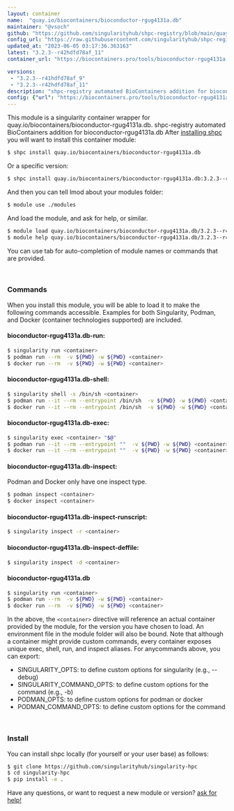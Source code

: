 ```yaml
---
layout: container
name:  "quay.io/biocontainers/bioconductor-rgug4131a.db"
maintainer: "@vsoch"
github: "https://github.com/singularityhub/shpc-registry/blob/main/quay.io/biocontainers/bioconductor-rgug4131a.db/container.yaml"
config_url: "https://raw.githubusercontent.com/singularityhub/shpc-registry/main/quay.io/biocontainers/bioconductor-rgug4131a.db/container.yaml"
updated_at: "2023-06-05 03:17:36.363163"
latest: "3.2.3--r42hdfd78af_11"
container_url: "https://biocontainers.pro/tools/bioconductor-rgug4131a.db"

versions:
 - "3.2.3--r41hdfd78af_9"
 - "3.2.3--r42hdfd78af_11"
description: "shpc-registry automated BioContainers addition for bioconductor-rgug4131a.db"
config: {"url": "https://biocontainers.pro/tools/bioconductor-rgug4131a.db", "maintainer": "@vsoch", "description": "shpc-registry automated BioContainers addition for bioconductor-rgug4131a.db", "latest": {"3.2.3--r42hdfd78af_11": "sha256:8015d2ed37e09de3288ac120c8ce34a9d64dae7cc1976c23ed7ebb2521401457"}, "tags": {"3.2.3--r41hdfd78af_9": "sha256:ea63902d6168f87f412ff10818bcb4adeb00e7c0a5a39c4cee94506f06db7873", "3.2.3--r42hdfd78af_11": "sha256:8015d2ed37e09de3288ac120c8ce34a9d64dae7cc1976c23ed7ebb2521401457"}, "docker": "quay.io/biocontainers/bioconductor-rgug4131a.db"}
---
```


This module is a singularity container wrapper for quay.io/biocontainers/bioconductor-rgug4131a.db.
shpc-registry automated BioContainers addition for bioconductor-rgug4131a.db
After [installing shpc](#install) you will want to install this container module:


```bash
$ shpc install quay.io/biocontainers/bioconductor-rgug4131a.db
```

Or a specific version:

```bash
$ shpc install quay.io/biocontainers/bioconductor-rgug4131a.db:3.2.3--r42hdfd78af_11
```

And then you can tell lmod about your modules folder:

```bash
$ module use ./modules
```

And load the module, and ask for help, or similar.

```bash
$ module load quay.io/biocontainers/bioconductor-rgug4131a.db/3.2.3--r42hdfd78af_11
$ module help quay.io/biocontainers/bioconductor-rgug4131a.db/3.2.3--r42hdfd78af_11
```

You can use tab for auto-completion of module names or commands that are provided.

<br>

### Commands

When you install this module, you will be able to load it to make the following commands accessible.
Examples for both Singularity, Podman, and Docker (container technologies supported) are included.

#### bioconductor-rgug4131a.db-run:

```bash
$ singularity run <container>
$ podman run --rm  -v ${PWD} -w ${PWD} <container>
$ docker run --rm  -v ${PWD} -w ${PWD} <container>
```

#### bioconductor-rgug4131a.db-shell:

```bash
$ singularity shell -s /bin/sh <container>
$ podman run --it --rm --entrypoint /bin/sh  -v ${PWD} -w ${PWD} <container>
$ docker run --it --rm --entrypoint /bin/sh  -v ${PWD} -w ${PWD} <container>
```

#### bioconductor-rgug4131a.db-exec:

```bash
$ singularity exec <container> "$@"
$ podman run --it --rm --entrypoint ""  -v ${PWD} -w ${PWD} <container> "$@"
$ docker run --it --rm --entrypoint ""  -v ${PWD} -w ${PWD} <container> "$@"
```

#### bioconductor-rgug4131a.db-inspect:

Podman and Docker only have one inspect type.

```bash
$ podman inspect <container>
$ docker inspect <container>
```

#### bioconductor-rgug4131a.db-inspect-runscript:

```bash
$ singularity inspect -r <container>
```

#### bioconductor-rgug4131a.db-inspect-deffile:

```bash
$ singularity inspect -d <container>
```



#### bioconductor-rgug4131a.db

```bash
$ singularity run <container>
$ podman run --rm  -v ${PWD} -w ${PWD} <container>
$ docker run --rm  -v ${PWD} -w ${PWD} <container>
```


In the above, the `<container>` directive will reference an actual container provided
by the module, for the version you have chosen to load. An environment file in the
module folder will also be bound. Note that although a container
might provide custom commands, every container exposes unique exec, shell, run, and
inspect aliases. For anycommands above, you can export:

 - SINGULARITY_OPTS: to define custom options for singularity (e.g., --debug)
 - SINGULARITY_COMMAND_OPTS: to define custom options for the command (e.g., -b)
 - PODMAN_OPTS: to define custom options for podman or docker
 - PODMAN_COMMAND_OPTS: to define custom options for the command

<br>

### Install

You can install shpc locally (for yourself or your user base) as follows:

```bash
$ git clone https://github.com/singularityhub/singularity-hpc
$ cd singularity-hpc
$ pip install -e .
```

Have any questions, or want to request a new module or version? [ask for help!](https://github.com/singularityhub/singularity-hpc/issues)